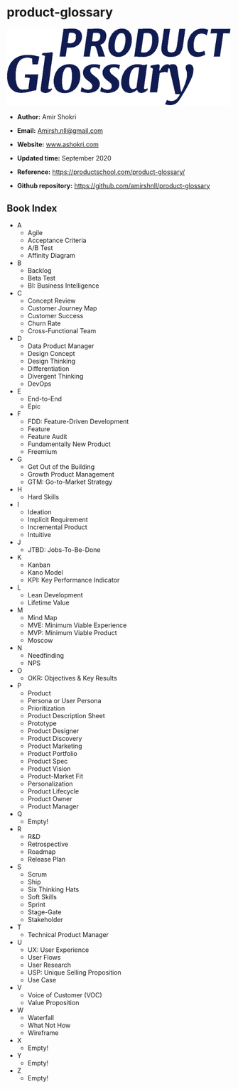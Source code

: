 # product-glossary

![product glossary logo](https://github.com/amirshnll/product-glossary/raw/master/product-glossary-logo.PNG)

* __Author:__ Amir Shokri

* __Email:__ Amirsh.nll@gmail.com

* __Website:__ www.ashokri.com

* __Updated time:__ September 2020

* __Reference:__ https://productschool.com/product-glossary/

* __Github repository:__ https://github.com/amirshnll/product-glossary




## Book Index
* A
  * Agile
  * Acceptance Criteria
  * A/B Test
  * Affinity Diagram
* B
  * Backlog
  * Beta Test
  * BI: Business Intelligence
* C
  * Concept Review
  * Customer Journey Map
  * Customer Success
  * Churn Rate
  * Cross-Functional Team
* D
  * Data Product Manager
  * Design Concept
  * Design Thinking
  * Differentiation
  * Divergent Thinking
  * DevOps
* E
  * End-to-End
  * Epic
* F
  * FDD: Feature-Driven Development
  * Feature
  * Feature Audit
  * Fundamentally New Product
  * Freemium
* G
  * Get Out of the Building
  * Growth Product Management
  * GTM: Go-to-Market Strategy
* H
  * Hard Skills
* I
  * Ideation
  * Implicit Requirement
  * Incremental Product
  * Intuitive
* J
  * JTBD: Jobs-To-Be-Done
* K
  * Kanban
  * Kano Model
  * KPI: Key Performance Indicator
* L
  * Lean Development
  * Lifetime Value
* M
  * Mind Map
  * MVE: Minimum Viable Experience
  * MVP: Minimum Viable Product
  * Moscow
* N
  * Needfinding
  * NPS
* O
  * OKR: Objectives & Key Results
* P
  * Product
  * Persona or User Persona
  * Prioritization
  * Product Description Sheet
  * Prototype
  * Product Designer
  * Product Discovery
  * Product Marketing
  * Product Portfolio
  * Product Spec
  * Product Vision
  * Product-Market Fit
  * Personalization
  * Product Lifecycle
  * Product Owner
  * Product Manager
* Q
  * Empty!
* R
  * R&D
  * Retrospective
  * Roadmap
  * Release Plan
* S
  * Scrum
  * Ship
  * Six Thinking Hats
  * Soft Skills
  * Sprint
  * Stage-Gate
  * Stakeholder
* T
  * Technical Product Manager
* U
  * UX: User Experience
  * User Flows
  * User Research
  * USP: Unique Selling Proposition
  * Use Case
* V
  * Voice of Customer (VOC)
  * Value Proposition
* W
  * Waterfall
  * What Not How
  * Wireframe
* X
  * Empty!
* Y
  * Empty!
* Z
  * Empty!
